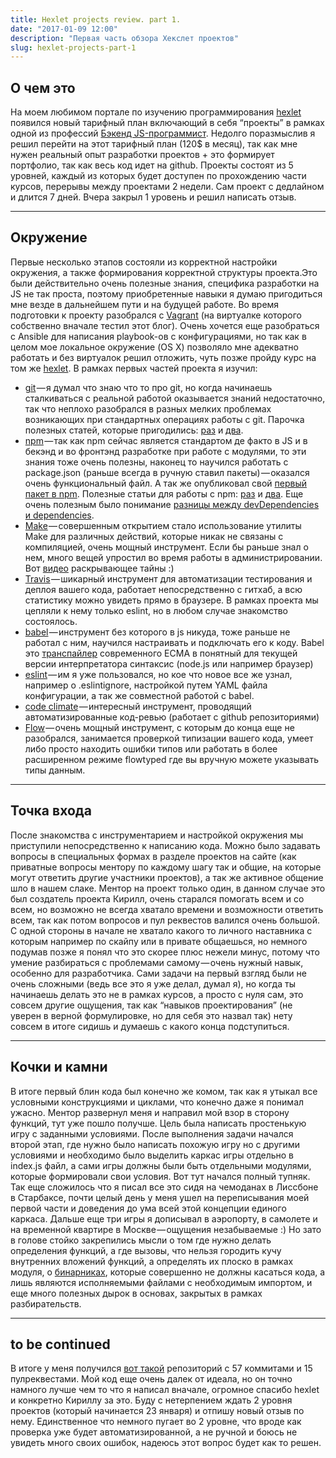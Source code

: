 ```yaml
---
title: Hexlet projects review. part 1.
date: "2017-01-09 12:00"
description: "Первая часть обзора Хекслет проектов"
slug: hexlet-projects-part-1
---
```


## О чем это
На моем любимом портале по изучению программирования [hexlet](https://hexlet.io) появился новый тарифный план включающий в себя “проекты” в рамках одной из профессий [Бэкенд JS-программист](https://ru.hexlet.io/professions/backend).
Недолго поразмыслив я решил перейти на этот тарифный план (120$ в месяц), так как мне нужен реальный опыт разработки проектов + это формирует портфолио, так как весь код идет на github.
Проекты состоят из 5 уровней, каждый из которых будет доступен по прохождению части курсов, перерывы между проектами 2 недели. Сам проект с дедлайном и длится 7 дней. Вчера закрыл 1 уровень и решил написать отзыв.


---

## Окружение
Первые несколько этапов состояли из корректной настройки окружения, а также формирования корректной структуры проекта.Это были действительно очень полезные знания, специфика разработки на JS не так проста, поэтому приобретенные навыки я думаю пригодиться мне везде в дальнейшем пути и на будущей работе.
Во время подготовки к проекту разобрался с [Vagrant](https://www.vagrantup.com) (на виртуалке которого собственно вначале тестил этот блог). Очень хочется еще разобраться с Ansible для написания playbook-ов с конфигурациями, но так как в целом мое локальное окружение (OS X) позволяло мне адекватно работать и без виртуалок решил отложить, чуть позже пройду курс на том же [hexlet](https://ru.hexlet.io/courses/ansible).
В рамках первых частей проекта я изучил:
* [git](https://git-scm.com) — я думал что знаю что то про git, но когда начинаешь сталкиваться с реальной работой оказывается знаний недостаточно, так что неплохо разобрался в разных мелких проблемах возникающих при стандартных операциях работы с git. Парочка полезных статей, которые пригодились: [раз](https://habrahabr.ru/post/157175/) и [два](https://habrahabr.ru/post/174467/).
* [npm](https://www.npmjs.com) — так как npm сейчас является стандартом де факто в JS и в бекэнд и во фронтэнд разработке при работе с модулями, то эти знания тоже очень полезны, наконец то научился работать с package.json (раньше всегда в ручную ставил пакеты) — оказался очень функциональный файл. А так же опубликовал свой [первый пакет в npm](https://www.npmjs.com/package/hexlet_braingames). Полезные статьи для работы с npm: [раз](https://habrahabr.ru/post/243335/) и [два](https://habrahabr.ru/post/206678/). Еще очень полезным было понимание [разницы между devDependencies и dependencies](https://stackoverflow.com/questions/18875674/whats-the-difference-between-dependencies-devdependencies-and-peerdependencies).
* [Make](https://en.wikipedia.org/wiki/Make_(software)) — совершенным открытием стало использование утилиты Make для различных действий, которые никак не связаны с компиляцией, очень мощный инструмент. Если бы раньше знал о нем, много вещей упростил во время работы в администрировании. Вот [видео](https://www.youtube.com/watch?v=pK9mF5aK05Q) раскрывающее тайны :)
* [Travis](https://travis-ci.org) — шикарный инструмент для автоматизации тестирования и деплоя вашего кода, работает непосредственно с гитхаб, а всю статистику можно увидеть прямо в браузере. В рамках проекта мы цепляли к нему только eslint, но в любом случае знакомство состоялось.
* [babel](https://babeljs.io) — инструмент без которого в js никуда, тоже раньше не работал с ним, научился настраивать и подключать его к коду. Babel это [транспайлер](https://en.wikipedia.org/wiki/Source-to-source_compiler) современного EСMA в понятный для текущей версии интерпретатора синтаксис (node.js или например браузер)
* [eslint](https://eslint.org) — им я уже пользовался, но кое что новое все же узнал, например о .eslintignore, настройкой путем YAML файла конфигурации, а так же совместной работой с babel.
* [code climate](https://codeclimate.com) — интересный инструмент, проводящий автоматизированные код-ревью (работает с github репозиториями)
* [Flow](https://flow.org) — очень мощный инструмент, с которым до конца еще не разобрался, занимается проверкой типизации вашего кода, умеет либо просто находить ошибки типов или работать в более расширенном режиме flowtyped где вы вручную можете указывать типы данным.



---

## Точка входа
После знакомства с инструментарием и настройкой окружения мы приступили непосредственно к написанию кода. Можно было задавать вопросы в специальных формах в разделе проектов на сайте (как приватные вопросы ментору по каждому шагу так и общие, на которые могут ответить другие участники проектов), а так же активное общение шло в нашем слаке. Ментор на проект только один, в данном случае это был создатель проекта Кирилл, очень старался помогать всем и со всем, но возможно не всегда хватало времени и возможности ответить всем, так как потом вопросов и пул реквестов валился очень большой. С одной стороны в начале не хватало какого то личного наставника с которым например по скайпу или в привате общаешься, но немного подумав позже я понял что это скорее плюс нежели минус, потому что умение разбираться с проблемами самому — очень нужный навык, особенно для разработчика.
Сами задачи на первый взгляд были не очень сложными (ведь все это я уже делал, думал я), но когда ты начинаешь делать это не в рамках курсов, а просто с нуля сам, это совсем другие ощущения, так как “навыков проектирования” (не уверен в верной формулировке, но для себя это назвал так) нету совсем в итоге сидишь и думаешь с какого конца подступиться.


---

## Кочки и камни
В итоге первый блин кода был конечно же комом, так как я утыкал все условными конструкциями и циклами, что конечно даже я понимал ужасно. Ментор развернул меня и направил мой взор в сторону функций, тут уже пошло получше. Цель была написать простенькую игру с заданными условиями. После выполнения задачи начался второй этап, где нужно было написать похожую игру но с другими условиями и необходимо было выделить каркас игры отдельно в index.js файл, а сами игры должны были быть отдельными модулями, которые формировали свои условия. Вот тут начался полный тупняк. Так еще сложилось что я писал все это сидя на чемоданах в Лиссбоне в Cтарбаксе, почти целый день у меня ушел на переписывания моей первой части и доведения до ума всей этой концепции единого каркаса. Дальше еще три игры я дописывал в аэропорту, в самолете и на временной квартире в Москве — ощущения незабываемые :)
Но зато в голове стойко закрепились мысли о том где нужно делать определения функций, а где вызовы, что нельзя городить кучу внутренних вложений функций, а определять их плоско в рамках модуля, о [бинарниках](https://ru.wikipedia.org/wiki//bin), которые совершенно не должны касаться кода, а лишь являются исполняемыми файлами с необходимым импортом, и еще много полезных дырок в основах, закрытых в рамках разбирательств.


---

## to be continued
В итоге у меня получился [вот такой](https://github.com/guar47/brainGames) репозиторий c 57 коммитами и 15 пулреквестами. Мой код еще очень далек от идеала, но он точно намного лучше чем то что я написал вначале, огромное спасибо hexlet и конкретно Кириллу за это. Буду с нетерпением ждать 2 уровня проектов (который начинается 23 января) и отпишу новый отзыв по нему. Единственное что немного пугает во 2 уровне, что вроде как проверка уже будет автоматизированной, а не ручной и боюсь не увидеть много своих ошибок, надеюсь этот вопрос будет как то решен.

